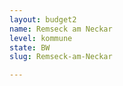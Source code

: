 ```yaml
---
layout: budget2
name: Remseck am Neckar
level: kommune
state: BW
slug: Remseck-am-Neckar

---
```



